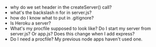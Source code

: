 * why do we set header in the createServer() call?
* what's the backslash n for in server.js?
* how do I know what to put in .gitignore?
* Is Heroku a server?
* What's my procfile supposed to look like? Do I start my server from server.js? Or app.js? Does this change when I add express?
* Do I need a procfile? My previous node apps haven't used one. 